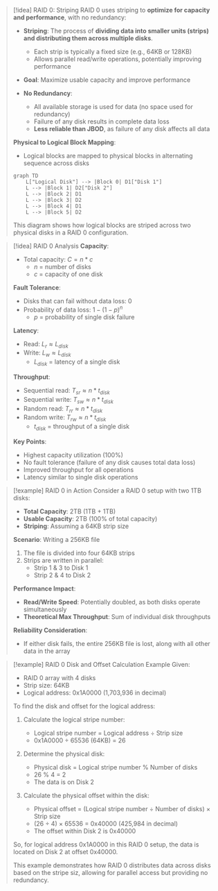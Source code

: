 
> [!idea] RAID 0: Striping
> RAID 0 uses striping to **optimize for capacity and performance**, with no redundancy:
> 
> - **Striping**: The process of **dividing data into smaller units (strips) and distributing them across multiple disks**.
>   - Each strip is typically a fixed size (e.g., 64KB or 128KB)
>   - Allows parallel read/write operations, potentially improving performance
> 
> - **Goal**: Maximize usable capacity and improve performance
> 
> - **No Redundancy**: 
>   - All available storage is used for data (no space used for redundancy)
>   - Failure of any disk results in complete data loss
>   - **Less reliable than JBOD**, as failure of any disk affects all data
> 
> **Physical to Logical Block Mapping**:
> - Logical blocks are mapped to physical blocks in alternating sequence across disks
> 
> ```mermaid
> graph TD
>     L["Logical Disk"] --> |Block 0| D1["Disk 1"]
>     L --> |Block 1| D2["Disk 2"]
>     L --> |Block 2| D1
>     L --> |Block 3| D2
>     L --> |Block 4| D1
>     L --> |Block 5| D2
> ```
> 
> This diagram shows how logical blocks are striped across two physical disks in a RAID 0 configuration.

> [!idea] RAID 0 Analysis
> **Capacity**: 
> - Total capacity: $C = n * c$
>   - $n$ = number of disks
>   - $c$ = capacity of one disk
> 
> **Fault Tolerance**:
> - Disks that can fail without data loss: 0
> - Probability of data loss: $1 - (1 - p)^n$
>   - $p$ = probability of single disk failure
> 
> **Latency**:
> - Read: $L_r \approx L_{disk}$
> - Write: $L_w \approx L_{disk}$
>   - $L_{disk}$ = latency of a single disk
> 
> **Throughput**:
> - Sequential read: $T_{sr} \approx n * t_{disk}$
> - Sequential write: $T_{sw} \approx n * t_{disk}$
> - Random read: $T_{rr} \approx n * t_{disk}$
> - Random write: $T_{rw} \approx n * t_{disk}$
>   - $t_{disk}$ = throughput of a single disk
> 
> **Key Points**:
> - Highest capacity utilization (100%)
> - No fault tolerance (failure of any disk causes total data loss)
> - Improved throughput for all operations
> - Latency similar to single disk operations

> [!example] RAID 0 in Action
> Consider a RAID 0 setup with two 1TB disks:
> 
> - **Total Capacity**: 2TB (1TB + 1TB)
> - **Usable Capacity**: 2TB (100% of total capacity)
> - **Striping**: Assuming a 64KB strip size
> 
> **Scenario**: Writing a 256KB file
> 
> 1. The file is divided into four 64KB strips
> 2. Strips are written in parallel:
>    - Strip 1 & 3 to Disk 1
>    - Strip 2 & 4 to Disk 2
> 
> **Performance Impact**:
> - **Read/Write Speed**: Potentially doubled, as both disks operate simultaneously
> - **Theoretical Max Throughput**: Sum of individual disk throughputs
> 
> **Reliability Consideration**:
> - If either disk fails, the entire 256KB file is lost, along with all other data in the array

> [!example] RAID 0 Disk and Offset Calculation Example
> Given:
> - RAID 0 array with 4 disks
> - Strip size: 64KB
> - Logical address: 0x1A0000 (1,703,936 in decimal)
>   
> To find the disk and offset for the logical address:
> 1. Calculate the logical stripe number:
>    - Logical stripe number = Logical address ÷ Strip size
>    - 0x1A0000 ÷ 65536 (64KB) = 26
> 
> 2. Determine the physical disk:
>    - Physical disk = Logical stripe number % Number of disks
>    - 26 % 4 = 2
>    - The data is on Disk 2
> 
> 3. Calculate the physical offset within the disk:
>    - Physical offset = (Logical stripe number ÷ Number of disks) × Strip size
>    - (26 ÷ 4) × 65536 = 0x40000 (425,984 in decimal)
>    - The offset within Disk 2 is 0x40000
>
> So, for logical address 0x1A0000 in this RAID 0 setup, the data is located on Disk 2 at offset 0x40000.
>
> This example demonstrates how RAID 0 distributes data across disks based on the stripe siz, allowing for parallel access but providing no redundancy.
